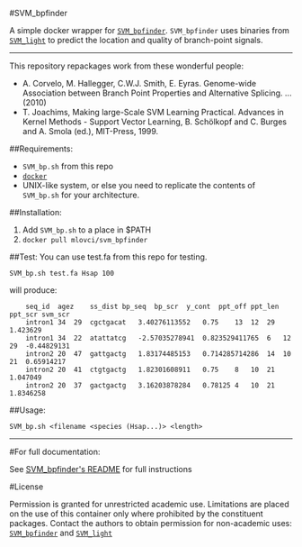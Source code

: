 #SVM_bpfinder


A simple docker  wrapper for [`SVM_bpfinder`](http://regulatorygenomics.upf.edu/Software/SVM_BP/). `SVM_bpfinder` uses binaries from [`SVM_light`](http://svmlight.joachims.org/) to predict the location and quality of branch-point signals.


---

This repository repackages work from these wonderful people:

  - A. Corvelo, M. Hallegger, C.W.J. Smith, E. Eyras. Genome-wide Association between Branch Point Properties and Alternative Splicing. ... (2010) 
  - T. Joachims, Making large-Scale SVM Learning Practical. Advances in Kernel Methods - Support Vector Learning, B. Schölkopf and C. Burges and A. Smola (ed.), MIT-Press, 1999.

##Requirements:

  - `SVM_bp.sh` from this repo
  - [`docker`](http://docker.io/)
  - UNIX-like system, or else you need to replicate the contents of `SVM_bp.sh` for your architecture.

##Installation:

  1. Add `SVM_bp.sh` to a place in $PATH
  2. `docker pull mlovci/svm_bpfinder`

##Test:
You can use test.fa from this repo for testing.

    SVM_bp.sh test.fa Hsap 100

will produce:
  
        seq_id	agez	ss_dist	bp_seq	bp_scr	y_cont	ppt_off	ppt_len	ppt_scr	svm_scr
        intron1	34	29	cgctgacat	3.40276113552	0.75	13	12	29	1.423629
        intron1	34	22	atattatcg	-2.57035278941	0.823529411765	6	12	29	-0.44829131
        intron2	20	47	gattgactg	1.83174485153	0.714285714286	14	10	21	0.65914217
        intron2	20	41	ctgtgactg	1.82301608911	0.75	8	10	21	1.047049
        intron2	20	37	gactgactg	3.16203878284	0.78125	4	10	21	1.8346258

##Usage: 

`SVM_bp.sh <filename <species (Hsap...)> <length>`


---

#For full documentation:

See [SVM_bpfinder's README](http://regulatorygenomics.upf.edu/Software/SVM_BP/README) for full instructions

#License

Permission is granted for unrestricted academic use. Limitations are placed on the use of this container only where prohibited by the constituent packages. Contact the authors to obtain permission for non-academic uses: [`SVM_bpfinder`](http://regulatorygenomics.upf.edu/Software/SVM_BP/README) and [`SVM_light`](http://svmlight.joachims.org/)
